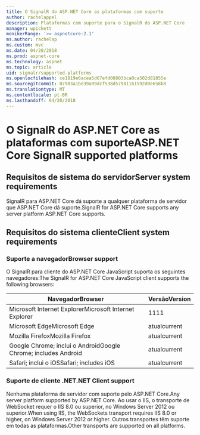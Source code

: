 ```yaml
---
title: O SignalR do ASP.NET Core as plataformas com suporte
author: rachelappel
description: Plataformas com suporte para o SignalR do ASP.NET Core
manager: wpickett
monikerRange: '>= aspnetcore-2.1'
ms.author: rachelap
ms.custom: mvc
ms.date: 04/20/2018
ms.prod: aspnet-core
ms.technology: aspnet
ms.topic: article
uid: signalr/supported-platforms
ms.openlocfilehash: ce1819e6acea5d67efd08803bca0ca502d81855e
ms.sourcegitcommit: 07903a1be39a99dcf538d57981161592d0e658b8
ms.translationtype: MT
ms.contentlocale: pt-BR
ms.lasthandoff: 04/20/2018
---
```

# <a name="aspnet-core-signalr-supported-platforms"></a><span data-ttu-id="ac1f7-103">O SignalR do ASP.NET Core as plataformas com suporte</span><span class="sxs-lookup"><span data-stu-id="ac1f7-103">ASP.NET Core SignalR supported platforms</span></span>

## <a name="server-system-requirements"></a><span data-ttu-id="ac1f7-104">Requisitos de sistema do servidor</span><span class="sxs-lookup"><span data-stu-id="ac1f7-104">Server system requirements</span></span>

<span data-ttu-id="ac1f7-105">SignalR para ASP.NET Core dá suporte a qualquer plataforma de servidor que ASP.NET Core dá suporte.</span><span class="sxs-lookup"><span data-stu-id="ac1f7-105">SignalR for ASP.NET Core supports any server platform ASP.NET Core supports.</span></span>

## <a name="client-system-requirements"></a><span data-ttu-id="ac1f7-106">Requisitos do sistema cliente</span><span class="sxs-lookup"><span data-stu-id="ac1f7-106">Client system requirements</span></span>

### <a name="browser-support"></a><span data-ttu-id="ac1f7-107">Suporte a navegador</span><span class="sxs-lookup"><span data-stu-id="ac1f7-107">Browser support</span></span>

<span data-ttu-id="ac1f7-108">O SignalR para cliente do ASP.NET Core JavaScript suporta os seguintes navegadores:</span><span class="sxs-lookup"><span data-stu-id="ac1f7-108">The SignalR for ASP.NET Core JavaScript client supports the following browsers:</span></span>

| <span data-ttu-id="ac1f7-109">Navegador</span><span class="sxs-lookup"><span data-stu-id="ac1f7-109">Browser</span></span> | <span data-ttu-id="ac1f7-110">Versão</span><span class="sxs-lookup"><span data-stu-id="ac1f7-110">Version</span></span> |
| ------- | ------- |
| <span data-ttu-id="ac1f7-111">Microsoft Internet Explorer</span><span class="sxs-lookup"><span data-stu-id="ac1f7-111">Microsoft Internet Explorer</span></span> | <span data-ttu-id="ac1f7-112">11</span><span class="sxs-lookup"><span data-stu-id="ac1f7-112">11</span></span> |
| <span data-ttu-id="ac1f7-113">Microsoft Edge</span><span class="sxs-lookup"><span data-stu-id="ac1f7-113">Microsoft Edge</span></span> | <span data-ttu-id="ac1f7-114">atual</span><span class="sxs-lookup"><span data-stu-id="ac1f7-114">current</span></span> |
| <span data-ttu-id="ac1f7-115">Mozilla Firefox</span><span class="sxs-lookup"><span data-stu-id="ac1f7-115">Mozilla Firefox</span></span> | <span data-ttu-id="ac1f7-116">atual</span><span class="sxs-lookup"><span data-stu-id="ac1f7-116">current</span></span> |
| <span data-ttu-id="ac1f7-117">Google Chrome; inclui o Android</span><span class="sxs-lookup"><span data-stu-id="ac1f7-117">Google Chrome; includes Android</span></span> | <span data-ttu-id="ac1f7-118">atual</span><span class="sxs-lookup"><span data-stu-id="ac1f7-118">current</span></span> |
| <span data-ttu-id="ac1f7-119">Safari; inclui o iOS</span><span class="sxs-lookup"><span data-stu-id="ac1f7-119">Safari; includes iOS</span></span> | <span data-ttu-id="ac1f7-120">atual</span><span class="sxs-lookup"><span data-stu-id="ac1f7-120">current</span></span> |
 
### <a name="net-client-support"></a><span data-ttu-id="ac1f7-121">Suporte de cliente .NET</span><span class="sxs-lookup"><span data-stu-id="ac1f7-121">.NET Client support</span></span>

<span data-ttu-id="ac1f7-122">Nenhuma plataforma de servidor com suporte pelo ASP.NET Core.</span><span class="sxs-lookup"><span data-stu-id="ac1f7-122">Any server platform supported by ASP.NET Core.</span></span> <span data-ttu-id="ac1f7-123">Ao usar o IIS, o transporte de WebSocket requer o IIS 8.0 ou superior, no Windows Server 2012 ou superior.</span><span class="sxs-lookup"><span data-stu-id="ac1f7-123">When using IIS, the WebSockets transport requires IIS 8.0 or higher, on Windows Server 2012 or higher.</span></span> <span data-ttu-id="ac1f7-124">Outros transportes têm suporte em todas as plataformas.</span><span class="sxs-lookup"><span data-stu-id="ac1f7-124">Other transports are supported on all platforms.</span></span>